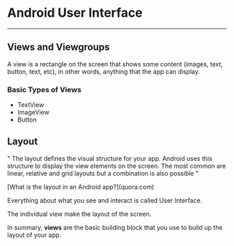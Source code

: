 # Android User Interface

---

## **Views and Viewgroups**

A view is a rectangle on the screen that shows some content \(images, text, button, text, etc\), in other words, anything that the app can display.

### Basic Types of Views

* TextView
* ImageView
* Button 

## Layout

" The layout defines the visual structure for your app. Android uses this structure to display the view elements on the screen. The most common are linear, relative and grid layouts but a combination is also possible "

\[What is the layout in an Android app?\]\(quora.com\)

Everything about what you see and interact is called User Interface.

The individual view make the layout of the screen.

In summary, **views** are the basic building block that you use to build up the layout of your app.

